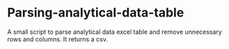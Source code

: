 # Parsing-analytical-data-table
A small script to parse analytical data excel table and remove unnecessary rows and columns. It returns a csv. 
